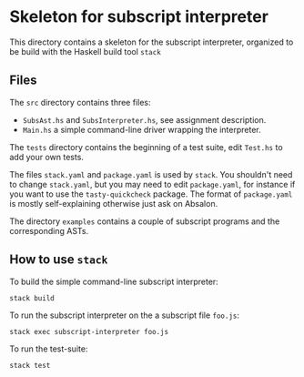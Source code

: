 Skeleton for subscript interpreter
==================================

This directory contains a skeleton for the subscript interpreter,
organized to be build with the Haskell build tool `stack`


Files
-----

The `src` directory contains three files:

 * `SubsAst.hs` and `SubsInterpreter.hs`, see assignment description.
 * `Main.hs` a simple command-line driver wrapping the interpreter.

The `tests` directory contains the beginning of a test suite, edit
`Test.hs` to add your own tests.

The files `stack.yaml` and `package.yaml` is used by `stack`. You
shouldn't need to change `stack.yaml`, but you may need to edit
`package.yaml`, for instance if you want to use the `tasty-quickcheck`
package. The format of `package.yaml` is mostly self-explaining
otherwise just ask on Absalon.

The directory `examples` contains a couple of subscript programs and
the corresponding ASTs.


How to use `stack`
------------------

To build the simple command-line subscript interpreter:

    stack build

To run the subscript interpreter on the a subscript file `foo.js`:

    stack exec subscript-interpreter foo.js

To run the test-suite:

    stack test
